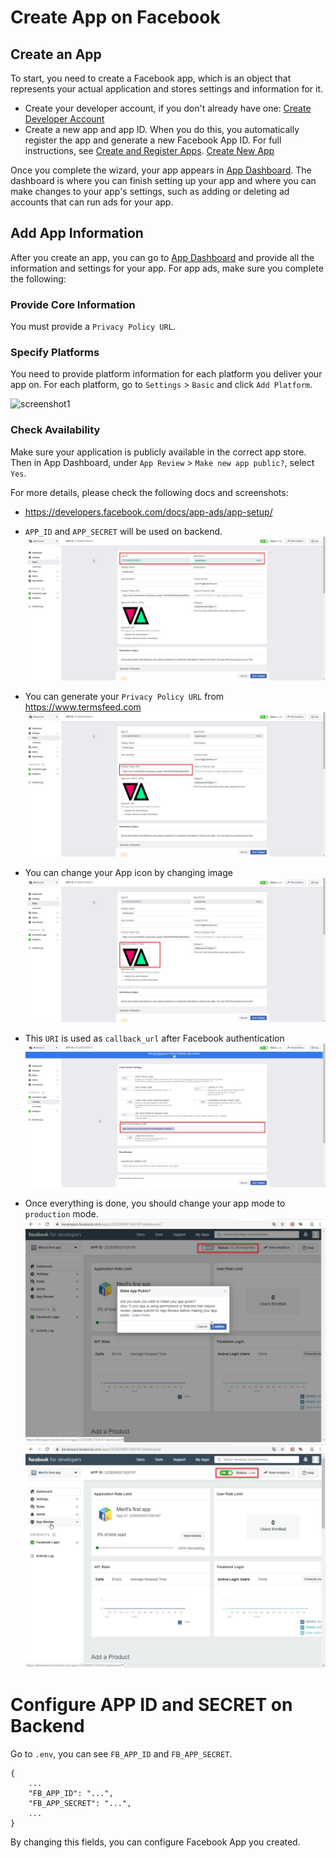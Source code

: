 # Create App on Facebook

## Create an App

To start, you need to create a Facebook app, which is an object that represents your actual application and stores settings and information for it.

- Create your developer account, if you don't already have one: [Create Developer Account](https://developers.facebook.com/async/registration/dialog)
- Create a new app and app ID. When you do this, you automatically register the app and generate a new Facebook App ID. For full instructions, see [Create and Register Apps](https://developers.facebook.com/docs/apps/register). [Create New App](https://developers.facebook.com/apps/async/create/platform-setup/dialog/)

Once you complete the wizard, your app appears in [App Dashboard](https://developers.facebook.com/apps). The dashboard is where you can finish setting up your app and where you can make changes to your app's settings, such as adding or deleting ad accounts that can run ads for your app.

## Add App Information

After you create an app, you can go to [App Dashboard](https://developers.facebook.com/apps) and provide all the information and settings for your app. For app ads, make sure you complete the following:

### Provide Core Information

You must provide a `Privacy Policy URL`.

### Specify Platforms

You need to provide platform information for each platform you deliver your app on. For each platform, go to `Settings` > `Basic` and click `Add Platform`.

![screenshot1](https://scontent-nrt1-1.xx.fbcdn.net/v/t39.2365-6/24233967_793307697538011_3204136029057449984_n.png?_nc_cat=105&_nc_oc=AQmp53npihLH_e_VQxIcqsnRbhQe3mNzWunc0b7rs89crLXdtgg3P4vbhGXEdpgnZXQ&_nc_ht=scontent-nrt1-1.xx&oh=279435f369af26cd8641a5ecac21e3a5&oe=5DD4FCF5)

### Check Availability

Make sure your application is publicly available in the correct app store. Then in App Dashboard, under `App Review` > `Make new app public?`, select `Yes`.



For more details, please check the following docs and screenshots:

- https://developers.facebook.com/docs/app-ads/app-setup/

- `APP_ID` and `APP_SECRET` will be used on backend.
![screenshot1](./images/app_id_secret.jpg)

- You can generate your `Privacy Policy URL` from https://www.termsfeed.com
![screenshot1](./images/app_privacy_url.jpg)

- You can change your App icon by changing image
![screenshot1](./images/app_icon.jpg)

- This `URI` is used as `callback_url` after Facebook authentication
![screenshot1](./images/app_callback_url.jpg)

- Once everything is done, you should change your app mode to `production` mode.
![screenshot1](./images/app_mode_1.jpg)
![screenshot1](./images/app_mode_2.jpg)

# Configure APP ID and SECRET on Backend

Go to `.env`, you can see `FB_APP_ID` and `FB_APP_SECRET`.

```
{
    ...
    "FB_APP_ID": "...",
    "FB_APP_SECRET": "...",
    ...
}
```

By changing this fields, you can configure Facebook App you created.

